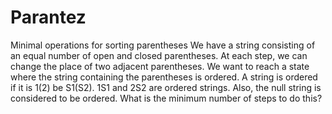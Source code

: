 # Parantez
Minimal operations for sorting parentheses
We have a string consisting of an equal number of open and closed parentheses. At each step, we can change the place of two adjacent parentheses. We want to reach a state where the string containing the parentheses is ordered. A string is ordered if it is 1(2)
be S1(S2). 1S1 and 2S2 are ordered strings. Also, the null string is considered to be ordered. What is the minimum number of steps to do this?
